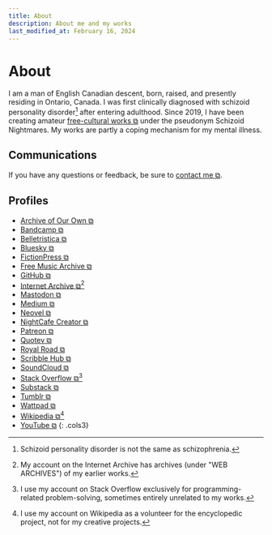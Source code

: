 ```yaml
---
title: About
description: About me and my works
last_modified_at: February 16, 2024
---
```


# About
I am a man of English Canadian descent, born, raised, and presently residing in Ontario, Canada. I was first clinically diagnosed with schizoid personality disorder[^1] after entering adulthood. Since 2019, I have been creating amateur <a href="https://freedomdefined.org/Definition" target="_blank">free-cultural works ⧉</a> under the pseudonym Schizoid Nightmares. My works are partly a coping mechanism for my mental illness.

[^1]: Schizoid personality disorder is not the same as schizophrenia.

## Communications
If you have any questions or feedback, be sure to <a href="https://tally.so/r/mOaDRp" target="_blank">contact me ⧉</a>.

## Profiles
- <a href="https://archiveofourown.org/users/schizoidnightmares/" target="_blank">Archive of Our Own ⧉</a>
- <a href="https://schizoidnightmares.bandcamp.com/" target="_blank">Bandcamp ⧉</a>
- <a href="https://belletristica.com/en/users/5706-schizoid-nightmares" target="_blank">Belletristica ⧉</a>
- <a href="https://bsky.app/profile/schizoidnightmares.com" target="_blank">Bluesky ⧉</a>
- <a href="https://www.fictionpress.com/~schizoidnightmares" target="_blank">FictionPress ⧉</a>
- <a href="https://freemusicarchive.org/music/schizoid-nightmares/" target="_blank">Free Music Archive ⧉</a>
- <a href="https://github.com/schizoidnightmares" target="_blank">GitHub ⧉</a>
- <a href="https://archive.org/details/@schizoid_nightmares" target="_blank">Internet Archive ⧉</a>[^2]
- <a href="https://mastodon.social/@schizoidnightmares" target="_blank">Mastodon ⧉</a>
- <a href="https://schizoidnightmares.medium.com/" target="_blank">Medium ⧉</a>
- <a href="https://neovel.io/user/66358/schizoid-nightmares" target="_blank">Neovel ⧉</a>
- <a href="https://creator.nightcafe.studio/u/schizoidnightmares" target="_blank">NightCafe Creator ⧉</a>
- <a href="https://www.patreon.com/schizoidnightmares" target="_blank">Patreon ⧉</a>
- <a href="https://www.quotev.com/schizoidnightmares" target="_blank">Quotev ⧉</a>
- <a href="https://www.royalroad.com/profile/357196" target="_blank">Royal Road ⧉</a>
- <a href="https://www.scribblehub.com/profile/125707/schizoidnightmares/" target="_blank">Scribble Hub ⧉</a>
- <a href="https://soundcloud.com/schizoidnightmares" target="_blank">SoundCloud ⧉</a>
- <a href="https://stackoverflow.com/users/21422760/schizoid-nightmares" target="_blank">Stack Overflow ⧉</a>[^3]
- <a href="https://schizoidnightmares.substack.com/" target="_blank">Substack ⧉</a>
- <a href="https://schizoidnightmares.tumblr.com/" target="_blank">Tumblr ⧉</a>
- <a href="https://www.wattpad.com/user/schizoidnightmares" target="_blank">Wattpad ⧉</a>
- <a href="https://en.wikipedia.org/wiki/User:SchizoidNightmares" target="_blank">Wikipedia ⧉</a>[^4]
- <a href="https://www.youtube.com/@schizoidnightmares" target="_blank">YouTube ⧉</a>
{: .cols3}

[^2]: My account on the Internet Archive has archives (under "WEB ARCHIVES") of my earlier works.
[^3]: I use my account on Stack Overflow exclusively for programming-related problem-solving, sometimes entirely unrelated to my works.
[^4]: I use my account on Wikipedia as a volunteer for the encyclopedic project, not for my creative projects.